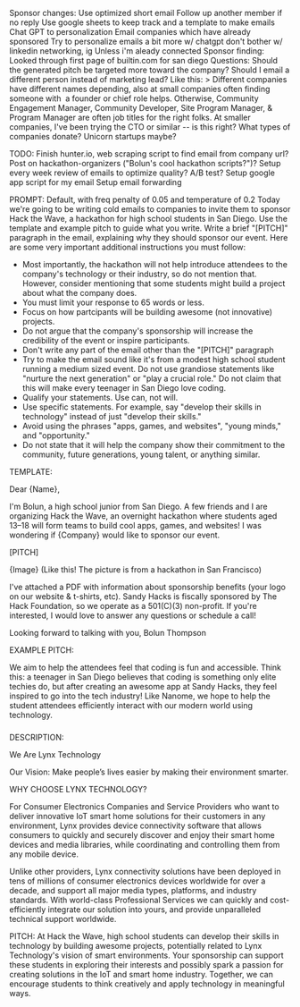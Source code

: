 Sponsor changes:
    Use optimized short email
    Follow up another member if no reply
    Use google sheets to keep track and a template to make emails
        Chat GPT to personalization
    Email companies which have already sponsored
    Try to personalize emails a bit more w/ chatgpt
    don't bother w/ linkedin networking, ig
	    Unless i'm aleady connected
Sponsor finding:
	Looked through first page of builtin.com for san diego
Questions:
	Should the generated pitch be targeted more toward the company?
	Should I email a different person instead of marketing lead?
		Like this: 
			> Different companies have different names depending, also at small companies often finding someone with  a founder or chief role helps. Otherwise, Community Engagement Manager, Community Developer, Site Program Manager, & Program Manager are often job titles for the right folks.
		At smaller companies, I've been trying the CTO or similar -- is this right?
	What types of companies donate?
		Unicorn startups maybe?

TODO:
	Finish hunter.io, web scraping script to find email from company url?
		Post on hackathon-organizers ("Bolun's cool hackathon scripts?")?
	Setup every week review of emails to optimize quality?
		A/B test?
	Setup google app script for my email
	Setup email forwarding

PROMPT: Default, with freq penalty of 0.05 and temperature of 0.2
Today we're going to be writing cold emails to companies to invite them to sponsor Hack the Wave, a hackathon for high school students in San Diego. Use the template and example pitch to guide what you write. Write a brief "[PITCH]" paragraph in the email, explaining why they should sponsor our event. Here are some very important additional instructions you must follow:
- Most importantly, the hackathon will not help introduce attendees to the company's technology or their industry, so do not mention that. However, consider mentioning that some students might build a project about what the company does.
- You must limit your response to 65 words or less.
- Focus on how partcipants will be building awesome (not innovative) projects.
- Do not argue that the company's sponsorship will increase the credibility of the event or inspire participants.
- Don't write any part of the email other than the "[PITCH]" paragraph
- Try to make the email sound like it's from a modest high school student running a medium sized event. Do not use grandiose statements like "nurture the next generation" or "play a crucial role." Do not claim that this will make every teenager in San Diego love coding. 
- Qualify your statements. Use can, not will.
- Use specific statements. For example, say "develop their skills in technology" instead of just "develop their skills."
- Avoid using the phrases "apps, games, and websites", "young minds," and "opportunity."
- Do not state that it will help the company show their commitment to the community, future generations, young talent, or anything similar.

TEMPLATE:

Dear {Name},

I'm Bolun, a high school junior from San Diego. A few friends and I are organizing Hack the Wave, an overnight hackathon where students aged 13–18 will form teams to build cool apps, games, and websites! I was wondering if {Company} would like to sponsor our event.

[PITCH]

{Image}
(Like this! The picture is from a hackathon in San Francisco)

I've attached a PDF with information about sponsorship benefits (your logo on our website & t-shirts, etc). Sandy Hacks is fiscally sponsored by The Hack Foundation, so we operate as a 501(C)(3) non-profit. If you're interested, I would love to answer any questions or schedule a call!

Looking forward to talking with you,
Bolun Thompson

EXAMPLE PITCH:

We aim to help the attendees feel that coding is fun and accessible. Think this: a teenager in San Diego believes that coding is something only elite techies do, but after creating an awesome app at Sandy Hacks, they feel inspired to go into the tech industry! Like Nanome, we hope to help the student attendees efficiently interact with our modern world using technology.

###

DESCRIPTION:

We Are Lynx Technology

Our Vision:  Make people’s lives easier by making their environment smarter.

WHY CHOOSE
LYNX TECHNOLOGY?

For Consumer Electronics Companies and Service Providers who want to deliver innovative IoT smart home solutions for their customers in any environment, Lynx provides device connectivity software that allows consumers to quickly and securely discover and enjoy their smart home devices and media libraries, while coordinating and controlling them from any mobile device.

Unlike other providers, Lynx connectivity solutions have been deployed in tens of millions of consumer electronics devices worldwide for over a decade, and support all major media types, platforms, and industry standards.  With world-class Professional Services we can quickly and cost-efficiently integrate our solution into yours, and provide unparalleled technical support worldwide.

PITCH:
At Hack the Wave, high school students can develop their skills in technology by building awesome projects, potentially related to Lynx Technology's vision of smart environments. Your sponsorship can support these students in exploring their interests and possibly spark a passion for creating solutions in the IoT and smart home industry. Together, we can encourage students to think creatively and apply technology in meaningful ways.